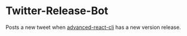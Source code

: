 # Twitter-Release-Bot

Posts a new tweet when [advanced-react-cli](https://github.com/devisle/advanced-react-cli) has a new version release.
